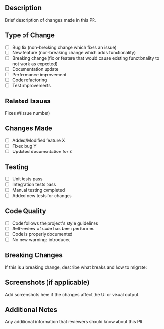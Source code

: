 ## Description
Brief description of changes made in this PR.

## Type of Change
- [ ] Bug fix (non-breaking change which fixes an issue)
- [ ] New feature (non-breaking change which adds functionality)
- [ ] Breaking change (fix or feature that would cause existing functionality to not work as expected)
- [ ] Documentation update
- [ ] Performance improvement
- [ ] Code refactoring
- [ ] Test improvements

## Related Issues
Fixes #(issue number)

## Changes Made
- [ ] Added/Modified feature X
- [ ] Fixed bug Y
- [ ] Updated documentation for Z

## Testing
- [ ] Unit tests pass
- [ ] Integration tests pass
- [ ] Manual testing completed
- [ ] Added new tests for changes

## Code Quality
- [ ] Code follows the project's style guidelines
- [ ] Self-review of code has been performed
- [ ] Code is properly documented
- [ ] No new warnings introduced

## Breaking Changes
If this is a breaking change, describe what breaks and how to migrate:

## Screenshots (if applicable)
Add screenshots here if the changes affect the UI or visual output.

## Additional Notes
Any additional information that reviewers should know about this PR.